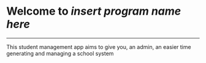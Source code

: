 # Welcome to *insert program name here*

---

This student management app aims to give you, an admin, an easier time generating and managing a school system
